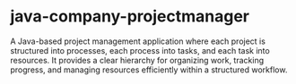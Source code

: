 # java-company-projectmanager
A Java-based project management application where each project is structured into processes, each process into tasks, and each task into resources. It provides a clear hierarchy for organizing work, tracking progress, and managing resources efficiently within a structured workflow.

